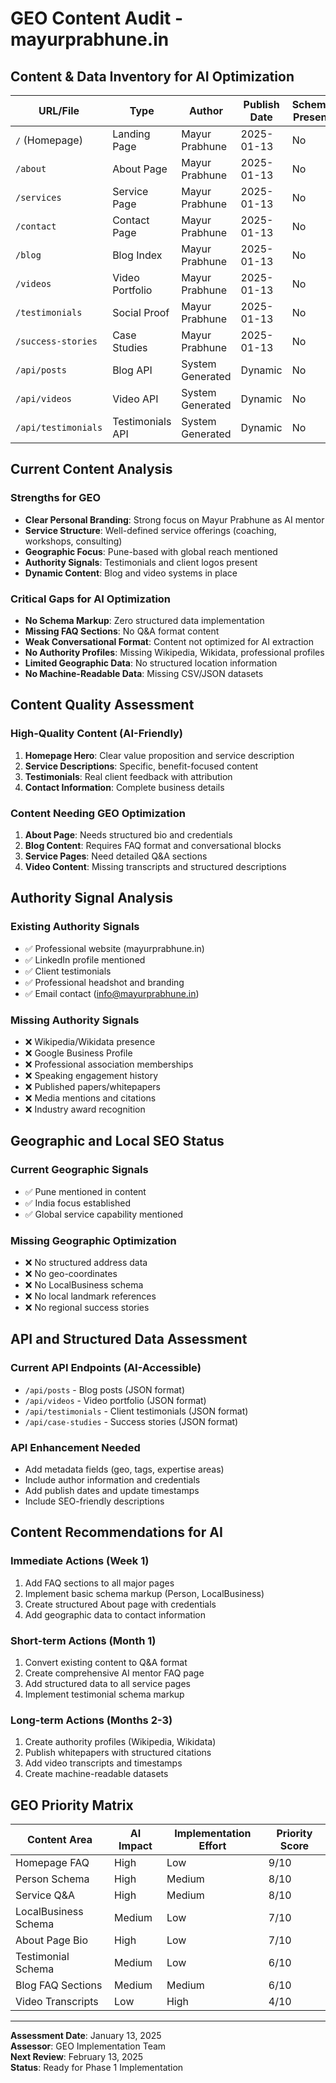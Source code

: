 # GEO Content Audit - mayurprabhune.in

## Content & Data Inventory for AI Optimization

| URL/File | Type | Author | Publish Date | Schema Present | Last Updated | Primary Intent | Target Persona | GEO Priority |
|----------|------|--------|-------------|----------------|-------------|----------------|----------------|-------------|
| `/` (Homepage) | Landing Page | Mayur Prabhune | 2025-01-13 | No | 2025-01-13 | Brand Introduction | C-Suite Executives | High |
| `/about` | About Page | Mayur Prabhune | 2025-01-13 | No | 2025-01-13 | Personal Authority | All Prospects | High |
| `/services` | Service Page | Mayur Prabhune | 2025-01-13 | No | 2025-01-13 | Service Discovery | Decision Makers | High |
| `/contact` | Contact Page | Mayur Prabhune | 2025-01-13 | No | 2025-01-13 | Lead Generation | Qualified Prospects | Medium |
| `/blog` | Blog Index | Mayur Prabhune | 2025-01-13 | No | 2025-01-13 | Content Hub | Tech Leaders | High |
| `/videos` | Video Portfolio | Mayur Prabhune | 2025-01-13 | No | 2025-01-13 | Expertise Demo | Visual Learners | Medium |
| `/testimonials` | Social Proof | Mayur Prabhune | 2025-01-13 | No | 2025-01-13 | Trust Building | Evaluators | High |
| `/success-stories` | Case Studies | Mayur Prabhune | 2025-01-13 | No | 2025-01-13 | Results Proof | ROI Seekers | High |
| `/api/posts` | Blog API | System Generated | Dynamic | No | Live | Data Access | Developers/AI | Low |
| `/api/videos` | Video API | System Generated | Dynamic | No | Live | Data Access | Developers/AI | Low |
| `/api/testimonials` | Testimonials API | System Generated | Dynamic | No | Live | Data Access | Developers/AI | Low |

## Current Content Analysis

### Strengths for GEO
- **Clear Personal Branding**: Strong focus on Mayur Prabhune as AI mentor
- **Service Structure**: Well-defined service offerings (coaching, workshops, consulting)
- **Geographic Focus**: Pune-based with global reach mentioned
- **Authority Signals**: Testimonials and client logos present
- **Dynamic Content**: Blog and video systems in place

### Critical Gaps for AI Optimization
- **No Schema Markup**: Zero structured data implementation
- **Missing FAQ Sections**: No Q&A format content
- **Weak Conversational Format**: Content not optimized for AI extraction
- **No Authority Profiles**: Missing Wikipedia, Wikidata, professional profiles
- **Limited Geographic Data**: No structured location information
- **No Machine-Readable Data**: Missing CSV/JSON datasets

## Content Quality Assessment

### High-Quality Content (AI-Friendly)
1. **Homepage Hero**: Clear value proposition and service description
2. **Service Descriptions**: Specific, benefit-focused content
3. **Testimonials**: Real client feedback with attribution
4. **Contact Information**: Complete business details

### Content Needing GEO Optimization
1. **About Page**: Needs structured bio and credentials
2. **Blog Content**: Requires FAQ format and conversational blocks
3. **Service Pages**: Need detailed Q&A sections
4. **Video Content**: Missing transcripts and structured descriptions

## Authority Signal Analysis

### Existing Authority Signals
- ✅ Professional website (mayurprabhune.in)
- ✅ LinkedIn profile mentioned
- ✅ Client testimonials
- ✅ Professional headshot and branding
- ✅ Email contact (info@mayurprabhune.in)

### Missing Authority Signals
- ❌ Wikipedia/Wikidata presence
- ❌ Google Business Profile
- ❌ Professional association memberships
- ❌ Speaking engagement history
- ❌ Published papers/whitepapers
- ❌ Media mentions and citations
- ❌ Industry award recognition

## Geographic and Local SEO Status

### Current Geographic Signals
- ✅ Pune mentioned in content
- ✅ India focus established
- ✅ Global service capability mentioned

### Missing Geographic Optimization
- ❌ No structured address data
- ❌ No geo-coordinates
- ❌ No LocalBusiness schema
- ❌ No local landmark references
- ❌ No regional success stories

## API and Structured Data Assessment

### Current API Endpoints (AI-Accessible)
- `/api/posts` - Blog posts (JSON format)
- `/api/videos` - Video portfolio (JSON format)
- `/api/testimonials` - Client testimonials (JSON format)
- `/api/case-studies` - Success stories (JSON format)

### API Enhancement Needed
- Add metadata fields (geo, tags, expertise areas)
- Include author information and credentials
- Add publish dates and update timestamps
- Include SEO-friendly descriptions

## Content Recommendations for AI

### Immediate Actions (Week 1)
1. Add FAQ sections to all major pages
2. Implement basic schema markup (Person, LocalBusiness)
3. Create structured About page with credentials
4. Add geographic data to contact information

### Short-term Actions (Month 1)
1. Convert existing content to Q&A format
2. Create comprehensive AI mentor FAQ page
3. Add structured data to all service pages
4. Implement testimonial schema markup

### Long-term Actions (Months 2-3)
1. Create authority profiles (Wikipedia, Wikidata)
2. Publish whitepapers with structured citations
3. Add video transcripts and timestamps
4. Create machine-readable datasets

## GEO Priority Matrix

| Content Area | AI Impact | Implementation Effort | Priority Score |
|-------------|-----------|---------------------|----------------|
| Homepage FAQ | High | Low | 9/10 |
| Person Schema | High | Medium | 8/10 |
| Service Q&A | High | Medium | 8/10 |
| LocalBusiness Schema | Medium | Low | 7/10 |
| About Page Bio | High | Low | 7/10 |
| Testimonial Schema | Medium | Low | 6/10 |
| Blog FAQ Sections | Medium | Medium | 6/10 |
| Video Transcripts | Low | High | 4/10 |

---

**Assessment Date**: January 13, 2025  
**Assessor**: GEO Implementation Team  
**Next Review**: February 13, 2025  
**Status**: Ready for Phase 1 Implementation
